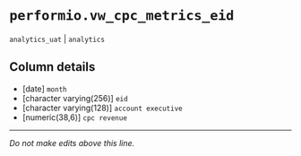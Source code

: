 # `performio.vw_cpc_metrics_eid`
`analytics_uat` | `analytics`

## Column details
* [date]      `month`
* [character varying(256)] `eid`
* [character varying(128)] `account executive`
* [numeric(38,6)] `cpc revenue`

-------------------------------------------------------------------------------
*Do not make edits above this line.*
